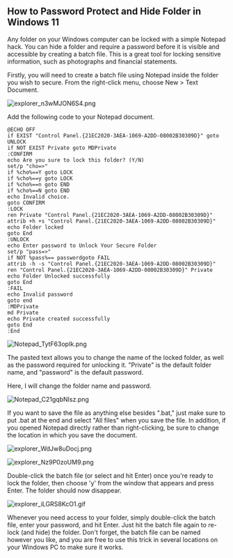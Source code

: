 ## How to Password Protect and Hide Folder in Windows 11

Any folder on your Windows computer can be locked with a simple Notepad hack. You can hide a folder and require a password before it is visible and accessible by creating a batch file. This is a great tool for locking sensitive information, such as photographs and financial statements.

Firstly, you will need to create a batch file using Notepad inside the folder you wish to secure.  From the right-click menu, choose New > Text Document.

![explorer_n3wMJON6S4.png](https://cdn.hashnode.com/res/hashnode/image/upload/v1648072967723/0tL_riIiI.png)

Add the following code to your Notepad document.

```
@ECHO OFF
if EXIST "Control Panel.{21EC2020-3AEA-1069-A2DD-08002B30309D}" goto UNLOCK
if NOT EXIST Private goto MDPrivate
:CONFIRM
echo Are you sure to lock this folder? (Y/N)
set/p "cho=>"
if %cho%==Y goto LOCK
if %cho%==y goto LOCK
if %cho%==n goto END
if %cho%==N goto END
echo Invalid choice.
goto CONFIRM
:LOCK
ren Private "Control Panel.{21EC2020-3AEA-1069-A2DD-08002B30309D}"
attrib +h +s "Control Panel.{21EC2020-3AEA-1069-A2DD-08002B30309D}"
echo Folder locked
goto End
:UNLOCK
echo Enter password to Unlock Your Secure Folder
set/p "pass=>"
if NOT %pass%== passwordgoto FAIL
attrib -h -s "Control Panel.{21EC2020-3AEA-1069-A2DD-08002B30309D}"
ren "Control Panel.{21EC2020-3AEA-1069-A2DD-08002B30309D}" Private
echo Folder Unlocked successfully
goto End
:FAIL
echo Invalid password
goto end
:MDPrivate
md Private
echo Private created successfully
goto End
:End
```
![Notepad_TytF63opIk.png](https://cdn.hashnode.com/res/hashnode/image/upload/v1648073419232/D8kJ0ahEm.png)

The pasted text allows you to change the name of the locked folder, as well as the password required for unlocking it. "Private" is the default folder name, and "password" is the default password. 

Here, I will change the folder name and password.

![Notepad_C21gqbNIsz.png](https://cdn.hashnode.com/res/hashnode/image/upload/v1648073695751/ElqZGdKoO.png)

If you want to save the file as anything else besides ".bat," just make sure to put .bat at the end and select "All files" when you save the file. In addition, if you opened Notepad directly rather than right-clicking, be sure to change the location in which you save the document.

![explorer_WdJw8uDocj.png](https://cdn.hashnode.com/res/hashnode/image/upload/v1648073953700/xkby-P3l4.png)

![explorer_Nz9P0zoUM9.png](https://cdn.hashnode.com/res/hashnode/image/upload/v1648074015973/kVnq0yPVe.png)

Double-click the batch file (or select and hit Enter) once you're ready to lock the folder, then choose 'y' from the window that appears and press Enter. The folder should now disappear. 

![explorer_iLGRS8KcO1.gif](https://cdn.hashnode.com/res/hashnode/image/upload/v1648075430391/KCNc74Ua3.gif)

Whenever you need access to your folder, simply double-click the batch file, enter your password, and hit Enter. Just hit the batch file again to re-lock (and hide) the folder. Don't forget, the batch file can be named however you like, and you are free to use this trick in several locations on your Windows PC to make sure it works.
